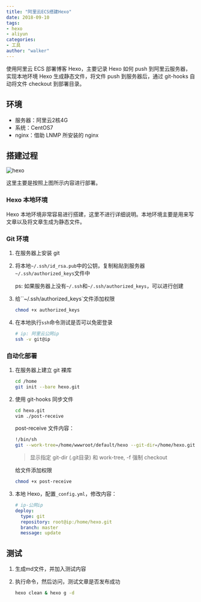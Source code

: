 ```yaml
---
title: "阿里云ECS搭建Hexo"
date: 2018-09-10
tags: 
- hexo
- aliyun
categories: 
- 工具
author: "walker"
---
```


使用阿里云 ECS 部署博客 Hexo，主要记录 Hexo 如何 push 到阿里云服务器，实现本地环境 Hexo 生成静态文件，将文件 push 到服务器后，通过 git-hooks 自动将文件 checkout 到部署目录。

## 环境

- 服务器：阿里云2核4G
- 系统：CentOS7
- nginx：借助 LNMP 所安装的 nginx

<!--more-->

## 搭建过程

![hexo](https://walker911-1256994604.cos.ap-shanghai.myqcloud.com/blog%2Fhexo.png)

这里主要是按照上图所示内容进行部署。

### Hexo 本地环境

Hexo 本地环境非常容易进行搭建，这里不进行详细说明。本地环境主要是用来写文章以及将文章生成为静态文件。

### Git 环境

1. 在服务器上安装 git

2. 将本地`~/.ssh/id_rsa.pub`中的公钥，复制粘贴到服务器`~/.ssh/authorized_keys`文件中

    ps: 如果服务器上没有`~/.ssh`和`~/.ssh/authorized_keys`，可以进行创建

3. 给``~/.ssh/authorized_keys`文件添加权限

    ```bash
    chmod +x authorized_keys
    ```

4. 在本地执行`ssh`命令测试是否可以免密登录

    ```bash
    # ip: 阿里云公网ip
    ssh -v git@ip
    ```

### 自动化部署

1. 在服务器上建立 git 裸库

    ```bash
    cd /home
    git init --bare hexo.git
    ```

2. 使用 git-hooks 同步文件

    ```bash
    cd hexo.git
    vim ./post-receive
    ```
    post-receive 文件内容：

    ```bash
    !/bin/sh
    git --work-tree=/home/wwwroot/default/hexo --git-dir=/home/hexo.git checkout -f
    ```
    > 显示指定 git-dir (.git目录) 和 work-tree, -f 强制 checkout

    给文件添加权限

    ```bash
    chmod +x post-receive
    ```

3. 本地 Hexo，配置`_config.yml`，修改内容：

    ```yaml
    # ip-公网ip
    deploy:
      type: git
      repository: root@ip:/home/hexo.git
      branch: master
      message: update
    ```

## 测试

1. 生成md文件，并加入测试内容

2. 执行命令，然后访问，测试文章是否发布成功

    ```bash
    hexo clean & hexo g -d
    ```


